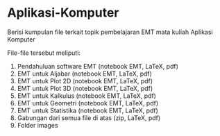 # Aplikasi-Komputer
Berisi kumpulan file terkait topik pembelajaran EMT mata kuliah Aplikasi Komputer

File-file tersebut meliputi:
1. Pendahuluan software EMT (notebook EMT, LaTeX, pdf)
2. EMT untuk Aljabar (notebook EMT, LaTeX, pdf)
3. EMT untuk Plot 2D (notebook EMT, LaTeX, pdf)
4. EMT untuk Plot 3D (notebook EMT, LaTeX, pdf)
5. EMT untuk Kalkulus (notebook EMT, LaTeX, pdf)
6. EMT untuk Geometri (notebook EMT, LaTeX, pdf)
7. EMT untuk Statistika (notebook EMT, LaTeX, pdf)
8. Gabungan dari semua file di atas (zip, LaTeX, pdf)
9. Folder images
